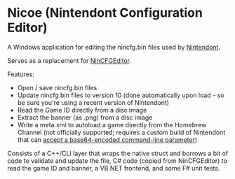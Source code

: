 Nicoe (Nintendont Configuration Editor)
=======================================

A Windows application for editing the nincfg.bin files used by [Nintendont](https://github.com/FIX94/Nintendont).

Serves as a replacement for [NinCFGEditor](https://github.com/libertyernie/NinCFGEditor).

Features:

* Open / save nincfg.bin files
* Update nincfg.bin files to version 10 (done automatically upon load - so be sure you're using a recent version of Nintendont)
* Read the Game ID directly from a disc image
* Extract the banner (as .png) from a disc image
* Write a meta.xml to autoload a game directly from the Homebrew Channel (not officially supported; requires a custom build of Nintendont that can [accept a base64-encoded command-line parameter](https://github.com/FIX94/Nintendont/pull/532))

Consists of a C++/CLI layer that wraps the native struct and borrows a bit of code to validate and update the file,
C# code (copied from NinCFGEditor) to read the game ID and banner, a VB.NET frontend, and some F# unit tests.
